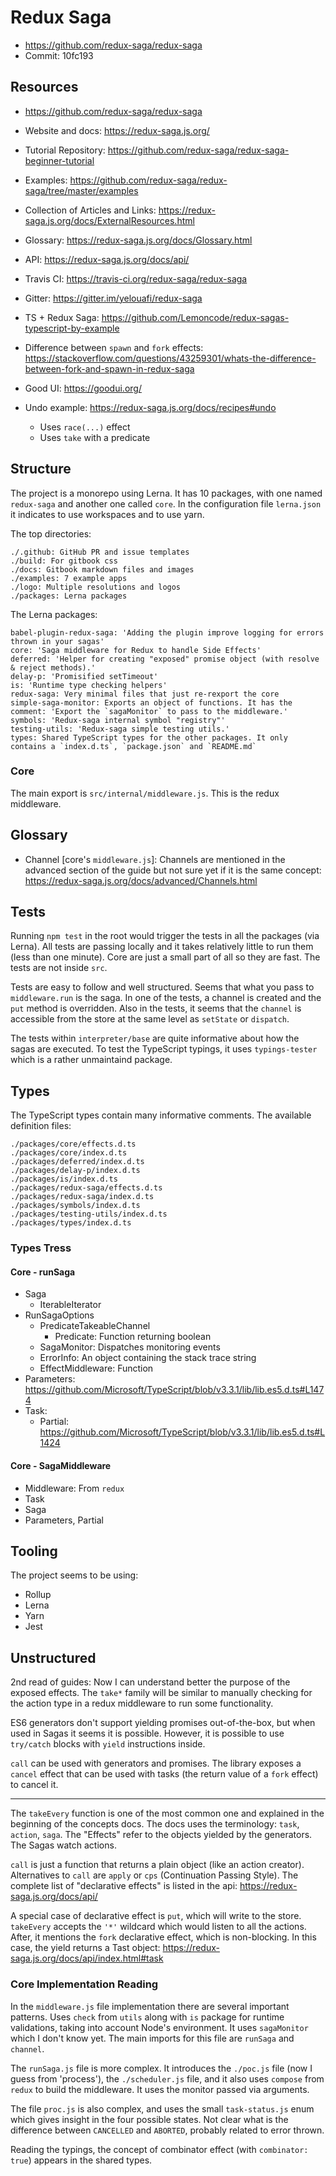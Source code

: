 # Redux Saga

- https://github.com/redux-saga/redux-saga
- Commit: 10fc193

## Resources

- https://github.com/redux-saga/redux-saga
- Website and docs: https://redux-saga.js.org/
- Tutorial Repository: https://github.com/redux-saga/redux-saga-beginner-tutorial
- Examples: https://github.com/redux-saga/redux-saga/tree/master/examples
- Collection of Articles and Links: https://redux-saga.js.org/docs/ExternalResources.html
- Glossary: https://redux-saga.js.org/docs/Glossary.html
- API: https://redux-saga.js.org/docs/api/
- Travis CI: https://travis-ci.org/redux-saga/redux-saga
- Gitter: https://gitter.im/yelouafi/redux-saga

- TS + Redux Saga: https://github.com/Lemoncode/redux-sagas-typescript-by-example
- Difference between `spawn` and `fork` effects: https://stackoverflow.com/questions/43259301/whats-the-difference-between-fork-and-spawn-in-redux-saga
- Good UI: https://goodui.org/
- Undo example: https://redux-saga.js.org/docs/recipes#undo
    - Uses `race(...)` effect
    - Uses `take` with a predicate

## Structure

The project is a monorepo using Lerna. It has 10 packages, with one named
`redux-saga` and another one called `core`. In the configuration file
`lerna.json` it indicates to use workspaces and to use yarn.

The top directories:

```
./.github: GitHub PR and issue templates
./build: For gitbook css
./docs: Gitbook markdown files and images
./examples: 7 example apps
./logo: Multiple resolutions and logos
./packages: Lerna packages
```

The Lerna packages:

```
babel-plugin-redux-saga: 'Adding the plugin improve logging for errors thrown in your sagas'
core: 'Saga middleware for Redux to handle Side Effects'
deferred: 'Helper for creating "exposed" promise object (with resolve & reject methods).'
delay-p: 'Promisified setTimeout'
is: 'Runtime type checking helpers'
redux-saga: Very minimal files that just re-rexport the core
simple-saga-monitor: Exports an object of functions. It has the comment: 'Export the `sagaMonitor` to pass to the middleware.'
symbols: 'Redux-saga internal symbol "registry"'
testing-utils: 'Redux-saga simple testing utils.'
types: Shared TypeScript types for the other packages. It only contains a `index.d.ts`, `package.json` and `README.md`
```

### Core

The main export is `src/internal/middleware.js`. This is the redux middleware.

## Glossary

- Channel [core's `middleware.js`]: Channels are mentioned in the advanced section of the guide but not sure yet if it is the same concept: https://redux-saga.js.org/docs/advanced/Channels.html

## Tests

Running `npm test` in the root would trigger the tests in all the packages (via
Lerna). All tests are passing locally and it takes relatively little to run
them (less than one minute). Core are just a small part of all so they are
fast. The tests are not inside `src`.

Tests are easy to follow and well structured. Seems that what you pass to
`middleware.run` is the saga. In one of the tests, a channel is created and the
`put` method is overridden. Also in the tests, it seems that the `channel` is
accessible from the store at the same level as `setState` or `dispatch`.

The tests within `interpreter/base` are quite informative about how the sagas
are executed. To test the TypeScript typings, it uses `typings-tester` which is
a rather unmaintaind package.

## Types

The TypeScript types contain many informative comments. The available
definition files:

```
./packages/core/effects.d.ts
./packages/core/index.d.ts
./packages/deferred/index.d.ts
./packages/delay-p/index.d.ts
./packages/is/index.d.ts
./packages/redux-saga/effects.d.ts
./packages/redux-saga/index.d.ts
./packages/symbols/index.d.ts
./packages/testing-utils/index.d.ts
./packages/types/index.d.ts
```

### Types Tress

#### Core - runSaga

- Saga
    - IterableIterator
- RunSagaOptions
    - PredicateTakeableChannel
        - Predicate: Function returning boolean
    - SagaMonitor: Dispatches monitoring events
    - ErrorInfo: An object containing the stack trace string
    - EffectMiddleware: Function
- Parameters: https://github.com/Microsoft/TypeScript/blob/v3.3.1/lib/lib.es5.d.ts#L1474
- Task:
    - Partial: https://github.com/Microsoft/TypeScript/blob/v3.3.1/lib/lib.es5.d.ts#L1424

#### Core - SagaMiddleware

- Middleware: From `redux`
- Task
- Saga
- Parameters, Partial

## Tooling

The project seems to be using:

- Rollup
- Lerna
- Yarn
- Jest

## Unstructured

2nd read of guides: Now I can understand better the purpose of the exposed
effects. The `take*` family will be similar to manually checking for the action
type in a redux middleware to run some functionality.

ES6 generators don't support yielding promises out-of-the-box, but when used in
Sagas it seems it is possible. However, it is possible to use `try/catch`
blocks with `yield` instructions inside.

`call` can be used with generators and promises. The library exposes a `cancel`
effect that can be used with tasks (the return value of a `fork` effect) to
cancel it.

---

The `takeEvery` function is one of the most common one and explained in the
beginning of the concepts docs. The docs uses the terminology: `task`,
`action`, `saga`. The "Effects" refer to the objects yielded by the generators.
The Sagas watch actions.

`call` is just a function that returns a plain object (like an action creator).
Alternatives to `call` are `apply` or `cps` (Continuation Passing Style). The
complete list of "declarative effects" is listed in the api:
https://redux-saga.js.org/docs/api/

A special case of declarative effect is `put`, which will write to the store.
`takeEvery` accepts the `'*'` wildcard which would listen to all the actions.
After, it mentions the `fork` declarative effect, which is non-blocking. In
this case, the yield returns a Tast object:
https://redux-saga.js.org/docs/api/index.html#task

### Core Implementation Reading

In the `middleware.js` file implementation there are several important
patterns. Uses `check` from `utils` along with `is` package for runtime
validations, taking into account Node's environment. It uses `sagaMonitor`
which I don't know yet. The main imports for this file are `runSaga` and
`channel`.

The `runSaga.js` file is more complex. It introduces the `./poc.js` file (now I
guess from 'process'), the `./scheduler.js` file, and it also uses `compose`
from `redux` to build the middleware. It uses the monitor passed via arguments.

The file `proc.js` is also complex, and uses the small `task-status.js` enum
which gives insight in the four possible states. Not clear what is the
difference between `CANCELLED` and `ABORTED`, probably related to error thrown.

Reading the typings, the concept of combinator effect (with `combinator: true`)
appears in the shared types.

